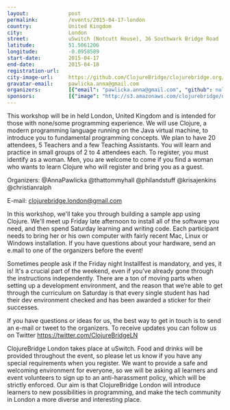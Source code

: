 ```yaml
---
layout:             post
permalink:          /events/2015-04-17-london
country:            United Kingdom
city:               London
street:             uSwitch (Notcutt House), 36 Southwark Bridge Road
latitude:           51.5061206
longitude:          -0.0958589
start-date:         2015-04-17
end-date:           2015-04-18
registration-url:
city-image-url:     https://github.com/ClojureBridge/clojurebridge.org/raw/master/app/assets/images/events/london.jpg
gravatar-email:     pawlicka.anna@gmail.com
organizers:         [{"email": "pawlicka.anna@gmail.com", "github": null, "name": "Anna Pawlicka", "twitter": "AnnaPawlicka"}]
sponsors:           [{"image": "http://s3.amazonaws.com/clojurebridge/original/36/8thlight.png?1428933499", "name": "8th Light, Ltd.", "url": "http://www.8thlight.com/"}, {"image": "http://s3.amazonaws.com/clojurebridge/original/33/buyapowa.png?1427232418", "name": "buyapowa", "url": "http://www.buyapowa.com/"}, {"image": "http://s3.amazonaws.com/clojurebridge/original/37/metosin.png?1428933456", "name": "Metosin", "url": "http://www.metosin.fi/"}, {"image": "http://s3.amazonaws.com/clojurebridge/original/10/tw-logo.png?1411430791", "name": "ThoughtWorks", "url": "http://www.thoughtworks.com"}, {"image": "http://s3.amazonaws.com/clojurebridge/original/30/logo-uswitch-b97b8399.png?1426545637", "name": "uSwitch", "url": "http://www.uswitch.com/"}, {"image": null, "name": "yeller", "url": null}]
---
```


This workshop will be in held London, United Kingdom and is intended for those with none/some programming experience. We will use Clojure, a modern programming language running on the Java virtual machine, to introduce you to fundamental programming concepts.
We plan to have 20 attendees, 5 Teachers and a few Teaching Assistants. You will learn and practice in small groups of 2 to 4 attendees each.
To register, you must identify as a woman. Men, you are welcome to come if you find a woman who wants to learn Clojure who will register and bring you as a guest.

Organizers:
@AnnaPawlicka
@thattommyhall
@philandstuff
@krisajenkins
@christianralph

E-mail: clojurebridge.london@gmail.com

In this workshop, we'll take you through building a sample app using Clojure. We'll meet up Friday late afternoon to install all of the software you need, and then spend Saturday learning and writing code. Each participant needs to bring her or his own computer with fairly recent Mac, Linux or Windows installation. If you have questions about your hardware, send an e.mail to one of the organizers before the event!

Sometimes people ask if the Friday night Installfest is mandatory, and yes, it is! It's a crucial part of the weekend, even if you’ve already gone through the instructions independently. There are a ton of moving parts when setting up a development environment, and the reason that we’re able to get through the curriculum on Saturday is that every single student has had their dev environment checked and has been awarded a sticker for their successes.

If you have questions or ideas for us, the best way to get in touch is to send an e-mail or tweet to the organizers. To receive updates you can follow us on Twitter https://twitter.com/ClojureBridgeLN

ClojureBridge London takes place at uSwitch. Food and drinks will be provided throughout the event, so please let us know if you have any special requirements when you register. We want to provide a safe and welcoming environment for everyone, so we will be asking all learners and event volunteers to sign up to an anti-harassment policy, which will be strictly enforced. Our aim is that ClojureBridge London will introduce learners to new possibilities in programming, and make the tech community in London a more diverse and interesting place.
